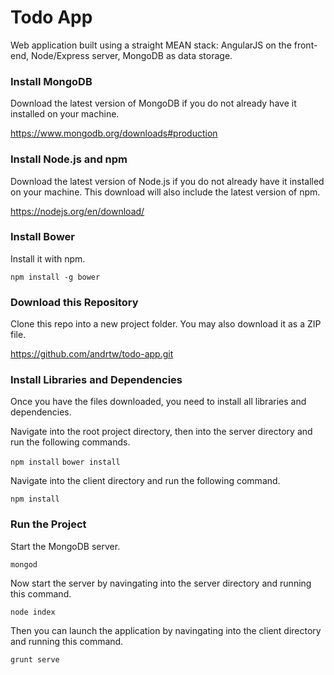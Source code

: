 # Todo App

Web application built using a straight MEAN stack: AngularJS on the front-end, Node/Express server, MongoDB as data storage.

### Install MongoDB

Download the latest version of MongoDB if you do not already have it installed on your machine.

https://www.mongodb.org/downloads#production

### Install Node.js and npm

Download the latest version of Node.js if you do not already have it installed on your machine. This download will also include the latest version of npm.

https://nodejs.org/en/download/

### Install Bower

Install it with npm.

`npm install -g bower`

### Download this Repository

Clone this repo into a new project folder. You may also download it as a ZIP file.

https://github.com/andrtw/todo-app.git

### Install Libraries and Dependencies

Once you have the files downloaded, you need to install all libraries and dependencies.

Navigate into the root project directory, then into the server directory and run the following commands.

`npm install`
`bower install`

Navigate into the client directory and run the following command.

`npm install`

### Run the Project

Start the MongoDB server.

`mongod`

Now start the server by navingating into the server directory and running this command.

`node index`

Then you can launch the application by navingating into the client directory and running this command.

`grunt serve`
